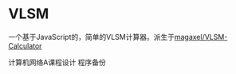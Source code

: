 # VLSM
一个基于JavaScript的，简单的VLSM计算器。派生于[magaxel/VLSM-Calculator](https://github.com/magaxel/VLSM-Calculator)

计算机网络A课程设计 程序备份
